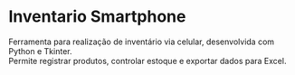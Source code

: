 # Inventario Smartphone

Ferramenta para realização de inventário via celular, desenvolvida com Python e Tkinter.  
Permite registrar produtos, controlar estoque e exportar dados para Excel.


